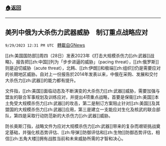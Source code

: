 ###  [:house:返回](README.md)
---


## 美列中俄为大杀伤力武器威胁　制订重点战略应对
`9/29/2023 12:31 PM UTC ` [轉載自GNews](https://gnews.org/articles/1756549)

[[zh:美国国防部]]周四（28日）发表2023年《打击大规模杀伤力[[zh:武器]]战略》，报告把[[zh:中国]]列为「步步进逼的威胁」（pacing threat），[[zh:俄罗斯]]则是迫切威胁（acute threat），北韩、[[zh:伊朗]]和极端[[zh:组织]]仍是需要应对的长期地区威胁。自对上一份报告於2014年发表以来，中俄在采购、发展和交付大杀伤力[[zh:武器]]的能力都有提升。

文件指，[[zh:美国]]面临动态及不断演变的大杀伤力[[zh:武器]]威胁，需要加强与盟友的联合军事规划及训练应对，并提出4项重点战略，首要是保衞[[zh:美国]]本土免受大规模杀伤力[[zh:武器]]的攻击，第二是制订方案阻止针对[[zh:美国]]及其盟国的大规模杀伤力[[zh:武器]]应用，第三是建立一支能应对生化及核武的联合部队，第四是采取行动防范新的大杀伤力[[zh:武器]]威胁。

防长奥斯汀指，战略文件为应对大规模杀伤力[[zh:武器]]带来的复杂而艰钜挑战奠定基础，并强化核态势评估、[[zh:导弹]]防御评估和[[zh:生物]]防御态势评估，相信[[zh:五角大楼]]拥有战胜当前和未来威胁所需的才智和决心。
